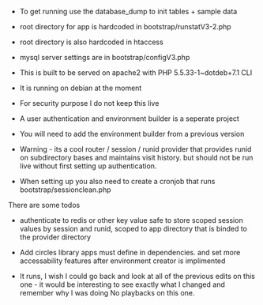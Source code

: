 - To get running use the database_dump to init tables + sample data

- root directory for app is hardcoded in bootstrap/runstatV3-2.php

- root directory is also hardcoded in htaccess

- mysql server settings are in bootstrap/configV3.php

- This is built to be served on apache2 with PHP 5.5.33-1~dotdeb+7.1 CLI

- It is running on debian at the moment

- For security purpose I do not keep this live

- A user authentication and environment builder is a seperate project

- You will need to add the environment builder from a previous version

- Warning - its a cool router / session / runid provider that provides
  runid on subdirectory bases and maintains visit history. but should 
  not be run live without first setting up authentication.

- When setting up you also need to create a cronjob that runs 
  bootstrap/sessionclean.php

There are some todos

- authenticate to redis or other key value safe to store scoped
  session values by session and runid, scoped to app directory
  that is binded to the provider directory

- Add circles library apps must define in dependencies.
  and set more accessability features after environment 
  creator is implimented

- It runs, I wish I could go back and look at all of the 
  previous edits on this one - it would be interesting to
  see exactly what I changed and remember why I was doing
  No playbacks on this one.


